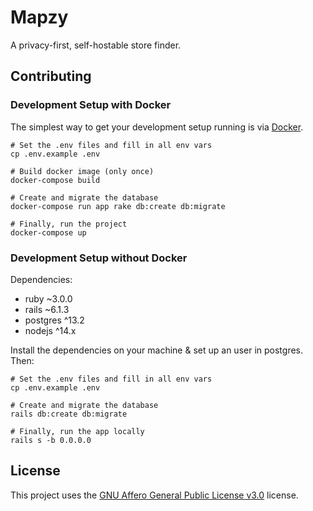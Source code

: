 # Mapzy

A privacy-first, self-hostable store finder.
## Contributing
### Development Setup with Docker

The simplest way to get your development setup running is via [Docker](https://www.docker.com/).

```
# Set the .env files and fill in all env vars
cp .env.example .env

# Build docker image (only once)
docker-compose build

# Create and migrate the database
docker-compose run app rake db:create db:migrate

# Finally, run the project
docker-compose up
```

### Development Setup without Docker

Dependencies:
- ruby ~3.0.0
- rails ~6.1.3
- postgres ^13.2
- nodejs ^14.x

Install the dependencies on your machine & set up an user in postgres. Then:
```
# Set the .env files and fill in all env vars
cp .env.example .env

# Create and migrate the database
rails db:create db:migrate

# Finally, run the app locally
rails s -b 0.0.0.0
```

## License

This project uses the [GNU Affero General Public License v3.0](https://github.com/mapzy/mapzy/blob/main/LICENSE) license.